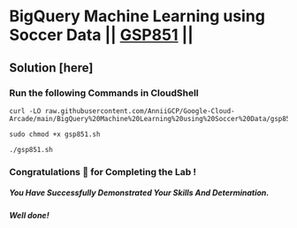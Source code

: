 # BigQuery Machine Learning using Soccer Data || [GSP851](https://www.cloudskillsboost.google/focuses/23293?parent=catalog) ||

## Solution [here] 

### Run the following Commands in CloudShell

```
curl -LO raw.githubusercontent.com/AnniiGCP/Google-Cloud-Arcade/main/BigQuery%20Machine%20Learning%20using%20Soccer%20Data/gsp851.sh

sudo chmod +x gsp851.sh

./gsp851.sh
```

### Congratulations 🎉 for Completing the Lab !

##### *You Have Successfully Demonstrated Your Skills And Determination.*

#### *Well done!*

 

 

